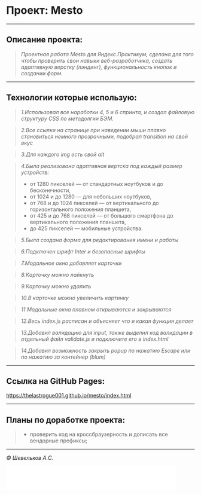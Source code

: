 # Проект: Mesto
___

## Описание проекта:

>_Проектная работа Mesto для Яндекс.Практикум, сделана для того чтобы проверить свои навыки веб-разработчика, создать адаптивную верстку (лэндинг), функциональность кнопок и создании форм._

___

## Технологии которые использую:

>_1.Использовал все наработки 4, 5 и 6 спринта, и создал файловую структуру CSS по методолгии БЭМ._

>_2.Все ссылки на странице при наведении мыши плавно становиться немного прозрачными, подобрал transition на свой вкус_

>_3.Для каждого img есть свой alt_

>_4.Была реализована адаптивная вертска под каждый размер устройств:_
>* от 1280 пикселей — от стандартных ноутбуков и до бесконечности,
>* от 1024 и до 1280 — для небольших ноутбуков,
>* от 768 и до 1024 пикселей — от вертикального до горизонтального положения планшета,
>* от 425 и до 768 пикселей — от большого смартфона до вертикального положения планшета,
>* до 425 пикселей — мобильные устройства.

>_5.Была создана форма для редактирования имени и работы_

>_6.Подключен шрифт Inter и безопасные шрифты_

>_7.Модальное окно добавляет карточки_ 

>_8.Карточку можно лайкнуть_ 

>_9.Карточку можно удалить_ 

>_10.В карточке можно увеличить картинку_ 

>_11.Модальные окна плавном открываются и закрываются_ 

>_12.Весь index.js расписан и объясняет что и какая функция делает_

>_13.Добавил валидацию для input, также выделил код валидации в отдельный файл validate.js и подключите его в index.html_

>_14.Добавил возможность закрыть popup по нажатию Escape или по нажатию за контейнер (blum)_
___

##  Ссылка на GitHub Pages:

https://thelastrogue001.github.io/mesto/index.html

___

## Планы по доработке проекта:

>* проверить код на кроссбраузерность и дописать все вендорные префиксы;
___

_©️ Шевельков А.C._

[![ссылка на Яндекс.Практикум](./images/logo_place_footer.svg)](https://practicum.yandex.ru/)